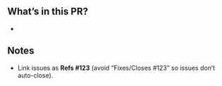 ﻿## What’s in this PR?
- 

## Notes
- Link issues as **Refs #123** (avoid “Fixes/Closes #123” so issues don’t auto-close).

